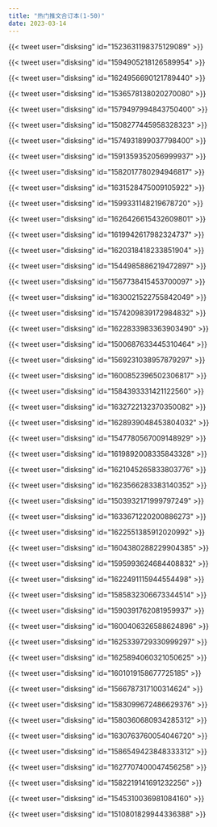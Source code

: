 ```yaml
---
title: "热门推文合订本(1-50)"
date: 2023-03-14
---
```


{{< tweet user="disksing" id="1523631198375129089" >}}

{{< tweet user="disksing" id="1594905218126589954" >}}

{{< tweet user="disksing" id="1624956690121789440" >}}

{{< tweet user="disksing" id="1536578138020270080" >}}

{{< tweet user="disksing" id="1579497994843750400" >}}

{{< tweet user="disksing" id="1508277445958328323" >}}

{{< tweet user="disksing" id="1574931899037798400" >}}

{{< tweet user="disksing" id="1591359352056999937" >}}

{{< tweet user="disksing" id="1582017780294946817" >}}

{{< tweet user="disksing" id="1631528475009105922" >}}

{{< tweet user="disksing" id="1599331148219678720" >}}

{{< tweet user="disksing" id="1626426615432609801" >}}

{{< tweet user="disksing" id="1619942617982324737" >}}

{{< tweet user="disksing" id="1620318418233851904" >}}

{{< tweet user="disksing" id="1544985886219472897" >}}

{{< tweet user="disksing" id="1567738415453700097" >}}

{{< tweet user="disksing" id="1630021522755842049" >}}

{{< tweet user="disksing" id="1574209839172984832" >}}

{{< tweet user="disksing" id="1622833983363903490" >}}

{{< tweet user="disksing" id="1500687633445310464" >}}

{{< tweet user="disksing" id="1569231038957879297" >}}

{{< tweet user="disksing" id="1600852396502306817" >}}

{{< tweet user="disksing" id="1584393331421122560" >}}

{{< tweet user="disksing" id="1632722132370350082" >}}

{{< tweet user="disksing" id="1628939048453804032" >}}

{{< tweet user="disksing" id="1547780567009148929" >}}

{{< tweet user="disksing" id="1619892008335843328" >}}

{{< tweet user="disksing" id="1621045265833803776" >}}

{{< tweet user="disksing" id="1623566283383140352" >}}

{{< tweet user="disksing" id="1503932171999797249" >}}

{{< tweet user="disksing" id="1633671220200886273" >}}

{{< tweet user="disksing" id="1622551385912020992" >}}

{{< tweet user="disksing" id="1604380288229904385" >}}

{{< tweet user="disksing" id="1595993624684408832" >}}

{{< tweet user="disksing" id="1622491115944554498" >}}

{{< tweet user="disksing" id="1585832306673344514" >}}

{{< tweet user="disksing" id="1590391762081959937" >}}

{{< tweet user="disksing" id="1600406326588624896" >}}

{{< tweet user="disksing" id="1625339729330999297" >}}

{{< tweet user="disksing" id="1625894060321050625" >}}

{{< tweet user="disksing" id="1601019158677725185" >}}

{{< tweet user="disksing" id="1566787317100314624" >}}

{{< tweet user="disksing" id="1583099672486629376" >}}

{{< tweet user="disksing" id="1580360680934285312" >}}

{{< tweet user="disksing" id="1630763760054046720" >}}

{{< tweet user="disksing" id="1586549423848333312" >}}

{{< tweet user="disksing" id="1627707400047456258" >}}

{{< tweet user="disksing" id="1582219141691232256" >}}

{{< tweet user="disksing" id="1545310036981084160" >}}

{{< tweet user="disksing" id="1510801829944336388" >}}
